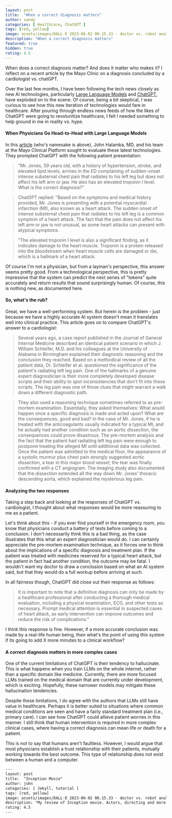 ```yaml
---
layout: post
title:  "When a correct diagnosis matters"
author: sandy
categories: [ Healthcare, ChatGPT ]
tags: [red, yellow]
image: assets/images/DALL·E 2023-06-02 00.15.33 - doctor vs. robot analyzing data.png
description: "When a correct diagnosis matters"
featured: true
hidden: true
rating: 4.5
---
```


When does a correct diagnosis matter?  And does it matter who makes it?  I reflect on a recent article by the Mayo Clinic on a diagnosis concluded by a cardiologist vs. chatGPT.

Over the last few months, I have been following the tech news closely as new AI technologies, particularly [Large Language Models](https://en.wikipedia.org/wiki/Large_language_model) and [ChatGPT](https://en.wikipedia.org/wiki/ChatGPT), have exploded on to the scene.  Of course, being a bit skeptical, I was curious to see how this new iteration of technologies would fare in healthcare.  After pouring through endless news feeds of how the likes of ChatGPT were going to revolunitize healthcare, I felt I needed something to help ground in me in reality vs. hype.


#### When Physicians Go Head-to-Head with Large Language Models

In this [article](https://www.mayoclinicplatform.org/2023/05/10/when-physicians-go-head-to-head-with-large-language-models) (who's namesake is above), John Halamka, MD, and his team at the Mayo Clinical Platform sought to evaluate these latest technologies.  They prompted ChatGPT with the following patient presentation:

> "Mr. Jones, 59 years old, with a history of hypertension, stroke, and elevated lipid levels, arrives in the ED complaining of sudden-onset intense substernal chest pain that radiates to his left leg but does not affect his left arm or jaw. He also has an elevated troponin I level. What is the correct diagnosis?" 

> ChatGPT replied: "Based on the symptoms and medical history provided, Mr. Jones is presenting with a potential myocardial infarction (MI), also known as a heart attack. The sudden onset of intense substernal chest pain that radiates to his left leg is a common symptom of a heart attack. The fact that the pain does not affect his left arm or jaw is not unusual, as some heart attacks can present with atypical symptoms.

> “The elevated troponin I level is also a significant finding, as it indicates damage to the heart muscle. Troponin is a protein released into the bloodstream when heart muscle cells are damaged or die, which is a hallmark of a heart attack.

Of course I'm not a physician, but from a layman's perspective, this answer seems pretty good.  From a technological perspective, this is pretty impressive that the system can predict the next series of "tokens" quite accurately and return results that sound surprisingly human.  Of course, this is nothing new, as documented here.  

#### So, what's the rub?

Great, we have a well-performing system. But herein is the problem - just because we have a highly accurate AI system doesn't mean it translates well into clinical practice.  This article goes on to compare ChatGPT's answer to a cardiologist: 

> Several years ago, a case report published in the Journal of General Internal Medicine described an identical patient scenario in which J. William Schleifer, M.D. and his colleagues at the University of Alabama in Birmingham explained their diagnostic reasoning and the conclusion they reached.  Based on a methodical review of all the patient data, Dr. Schleifer et al. questioned the significance of the patient's radiating left leg pain. One of the hallmarks of a genuine expert diagnostician is their more completely developed disease scripts and their ability to spot inconsistencies that don't fit into these scripts. The leg pain was one of those clues that might warrant a walk down a different diagnostic path.

> They also used a reasoning technique sometimes referred to as pre-mortem examination. Essentially, they asked themselves: What would happen once a specific diagnosis is made and acted upon? What are the consequences, good and bad? In the case of Mr. Jones, if he is treated with the anticoagulants usually indicated for a typical MI, and he actually had another condition such as an aortic dissection, the consequences could prove disastrous. The pre-mortem analysis and the fact that the patient had radiating left leg pain were enough to postpone treating the alleged MI until additional data was collected. Once the patient was admitted to the medical floor, the appearance of a systolic murmur plus chest pain strongly suggested aortic dissection, a tear in this major blood vessel; the tear was finally confirmed with a CT angiogram. The imaging study also documented that the dissection extended all the way down Mr. Jones' thoracic descending aorta, which explained the mysterious leg pain.

#### Analyzing the two responses

Taking a step back and looking at the responses of ChatGPT vs. cardiologist, I thought about what responses would be more reassuring to me as a patient.  

Let's think about this - if you ever find yourself in the emergency room, you know that physicians conduct a battery of tests before coming to a conclusion.  I don't necessarily think this is a bad thing, as the case illustrates that this what an expert diagnostician would do.  I can certainly appreciate the pre-mortem examination technique, as it forces one to think about the implications of a specific diagnosis and treatment plan.  If the patient was treated with medicines reserved for a typical heart attack, but the patient in fact had another condition, the outcome may be fatal.  I wouldn't want my doctor to draw a conclusion based on what an AI system said, but that they would do a full workup before arriving at such.   

In all fairness though, ChatGPT did close out their response as follows: 

> It is important to note that a definitive diagnosis can only be made by a healthcare professional after conducting a thorough medical evaluation, including a physical examination, ECG, and other tests as necessary. Prompt medical attention is essential in suspected cases of heart attack, as early intervention can improve outcomes and reduce the risk of complications."  

I think this response is fine.  However, if a more accurate conclusion was made by a real-life human being, then what's the point of using this system if its going to add X more minutes to a clinical workflow?

#### A correct diagnosis matters in more complex cases

One of the current limitations of ChatGPT is their tendency to hallucinate.  This is what happens when you train LLMs on the whole internet, rather than a specific domain like medicine.  Currently, there are more focused LLMs trained on the medical domain that are currently under development, which is exciting.  Hopefully, these narrower models may mitigate these hallucination tendencies.

Despite these limitations, I do agree with the authors that LLMs still have value in healthcare.  Perhaps it is better suited to situations where common medical conditions are seen and have a fairly standard treatment plan (i.e., primary care).  I can see how ChatGPT could allieve patient worries in this manner.  I still think that human intervention is required in more complex clinical cases, where having a correct diagnosis can mean life or death for a patient. 

This is not to say that humans aren't faultless.  However, I would argue that most physicians establish a trust relationship with their patients, mutually working towards the best outcome.  This type of relationship does not exist between a human and a computer.

```html
---
layout: post
title:  "Inception Movie"
author: john
categories: [ Jekyll, tutorial ]
tags: [red, yellow]
image: assets/images/DALL·E 2023-06-02 00.15.33 - doctor vs. robot analyzing data.png
description: "My review of Inception movie. Actors, directing and more."
rating: 4.5
---
```
